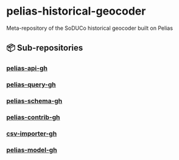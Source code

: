 # pelias-historical-geocoder
Meta-repository of the SoDUCo historical geocoder built on Pelias

## 📦 Sub-repositories
### [pelias-api-gh](https://github.com/soduco/pelias-api-gh)
### [pelias-query-gh](https://github.com/soduco/pelias-query-gh) 
### [pelias-schema-gh](https://github.com/soduco/pelias-schema-gh)
### [pelias-contrib-gh](https://github.com/soduco/pelias-contrib-gh)
### [csv-importer-gh](https://github.com/soduco/csv-importer-gh)
### [pelias-model-gh](https://github.com/soduco/pelias-model-gh)
